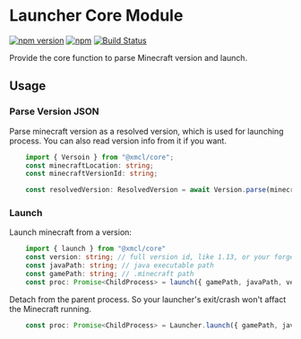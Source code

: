 # Launcher Core Module

[![npm version](https://img.shields.io/npm/v/@xmcl/core.svg)](https://www.npmjs.com/package/@xmcl/core)
[![npm](https://img.shields.io/npm/l/@xmcl/minecraft-launcher-core.svg)](https://github.com/voxelum/minecraft-launcher-core-node/blob/master/LICENSE)
[![Build Status](https://github.com/voxelum/minecraft-launcher-core-node/workflows/Release%20Pre-Check/badge.svg)](https://github.com/voxelum/minecraft-launcher-core-node/workflows/Release%20Pre-Check/badge.svg)

Provide the core function to parse Minecraft version and launch.

## Usage

### Parse Version JSON 

Parse minecraft version as a resolved version, which is used for launching process. You can also read version info from it if you want.

```ts
    import { Versoin } from "@xmcl/core";
    const minecraftLocation: string;
    const minecraftVersionId: string;

    const resolvedVersion: ResolvedVersion = await Version.parse(minecraftLocation, minecraftVersionId);
```

### Launch

Launch minecraft from a version:

```ts
    import { launch } from "@xmcl/core"
    const version: string; // full version id, like 1.13, or your forge version like, 1.13-forge-<someForgeVersion>
    const javaPath: string; // java executable path
    const gamePath: string; // .minecraft path
    const proc: Promise<ChildProcess> = launch({ gamePath, javaPath, version });
```

Detach from the parent process. So your launcher's exit/crash won't affact the Minecraft running.

```ts
    const proc: Promise<ChildProcess> = Launcher.launch({ gamePath, javaPath, version, extraExecOption: { detached: true } });
```
